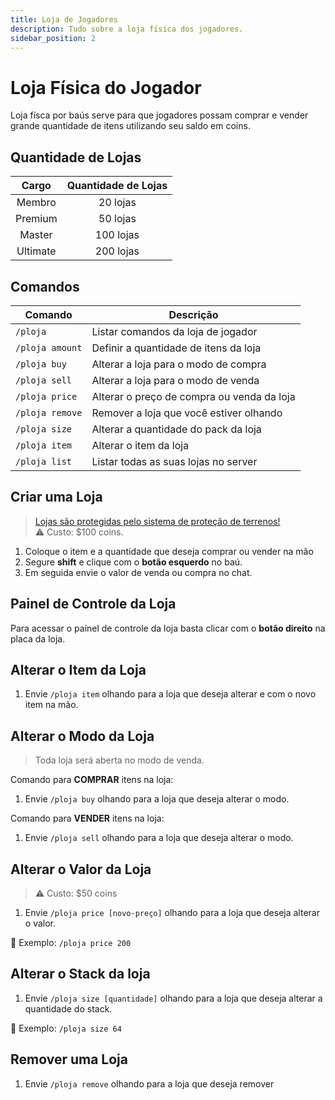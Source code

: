 ```yaml
---
title: Loja de Jogadores
description: Tudo sobre a loja física dos jogadores.
sidebar_position: 2
---
```


# Loja Física do Jogador

Loja físca por baús serve para que jogadores possam comprar e vender grande quantidade de itens utilizando seu saldo em coins.

## Quantidade de Lojas

| Cargo    | Quantidade de Lojas |
| :------: | :-----------------: |
| Membro   | 20 lojas            |
| Premium  | 50 lojas            |
| Master   | 100 lojas           |
| Ultimate | 200 lojas           |

## Comandos

| Comando | Descrição |
| ------- | --------- |
| `/ploja` | Listar comandos da loja de jogador |
| `/ploja amount` | Definir a quantidade de itens da loja |
| `/ploja buy` | Alterar a loja para o modo de compra |
| `/ploja sell` | Alterar a loja para o modo de venda |
| `/ploja price` | Alterar o preço de compra ou venda da loja |
| `/ploja remove` | Remover a loja que você estiver olhando |
| `/ploja size` | Alterar a quantidade do pack da loja |
| `/ploja item` | Alterar o item da loja |
| `/ploja list` | Listar todas as suas lojas no server |

## Criar uma Loja

> [Lojas são protegidas pelo sistema de proteção de terrenos!](../protecao/basica.md)  
> ⚠️ Custo: $100 coins.

1. Coloque o item e a quantidade que deseja comprar ou vender na mão
2. Segure **shift** e clique com o **botão esquerdo** no baú.
3. Em seguida envie o valor de venda ou compra no chat.

## Painel de Controle da Loja

Para acessar o painel de controle da loja basta clicar com o **botão direito** na placa da loja.

## Alterar o Item da Loja

1. Envie `/ploja item` olhando para a loja que deseja alterar e com o novo item na mão.

## Alterar o Modo da Loja

> Toda loja será aberta no modo de venda.

Comando para **COMPRAR** itens na loja:
1. Envie `/ploja buy` olhando para a loja que deseja alterar o modo.

Comando para **VENDER** itens na loja:
1. Envie `/ploja sell` olhando para a loja que deseja alterar o modo.

## Alterar o Valor da Loja

> ⚠️ Custo: $50 coins

1. Envie `/ploja price [novo-preço]` olhando para a loja que deseja alterar o valor.

🎯 Exemplo: `/ploja price 200`

## Alterar o Stack da loja

1. Envie `/ploja size [quantidade]` olhando para a loja que deseja alterar a quantidade do stack.

🎯 Exemplo: `/ploja size 64`

## Remover uma Loja

1. Envie `/ploja remove` olhando para a loja que deseja remover